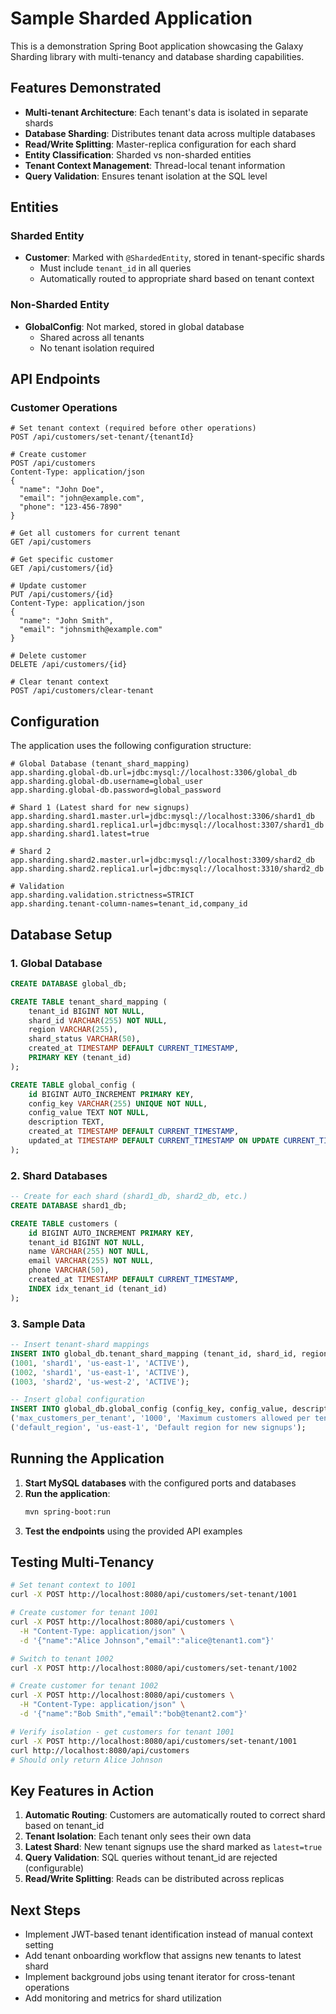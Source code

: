 # Sample Sharded Application

This is a demonstration Spring Boot application showcasing the Galaxy Sharding library with multi-tenancy and database sharding capabilities.

## Features Demonstrated

- **Multi-tenant Architecture**: Each tenant's data is isolated in separate shards
- **Database Sharding**: Distributes tenant data across multiple databases
- **Read/Write Splitting**: Master-replica configuration for each shard
- **Entity Classification**: Sharded vs non-sharded entities
- **Tenant Context Management**: Thread-local tenant information
- **Query Validation**: Ensures tenant isolation at the SQL level

## Entities

### Sharded Entity
- **Customer**: Marked with `@ShardedEntity`, stored in tenant-specific shards
  - Must include `tenant_id` in all queries
  - Automatically routed to appropriate shard based on tenant context

### Non-Sharded Entity
- **GlobalConfig**: Not marked, stored in global database
  - Shared across all tenants
  - No tenant isolation required

## API Endpoints

### Customer Operations
```http
# Set tenant context (required before other operations)
POST /api/customers/set-tenant/{tenantId}

# Create customer
POST /api/customers
Content-Type: application/json
{
  "name": "John Doe",
  "email": "john@example.com",
  "phone": "123-456-7890"
}

# Get all customers for current tenant
GET /api/customers

# Get specific customer
GET /api/customers/{id}

# Update customer
PUT /api/customers/{id}
Content-Type: application/json
{
  "name": "John Smith",
  "email": "johnsmith@example.com"
}

# Delete customer
DELETE /api/customers/{id}

# Clear tenant context
POST /api/customers/clear-tenant
```

## Configuration

The application uses the following configuration structure:

```properties
# Global Database (tenant_shard_mapping)
app.sharding.global-db.url=jdbc:mysql://localhost:3306/global_db
app.sharding.global-db.username=global_user
app.sharding.global-db.password=global_password

# Shard 1 (Latest shard for new signups)
app.sharding.shard1.master.url=jdbc:mysql://localhost:3306/shard1_db
app.sharding.shard1.replica1.url=jdbc:mysql://localhost:3307/shard1_db
app.sharding.shard1.latest=true

# Shard 2
app.sharding.shard2.master.url=jdbc:mysql://localhost:3309/shard2_db
app.sharding.shard2.replica1.url=jdbc:mysql://localhost:3310/shard2_db

# Validation
app.sharding.validation.strictness=STRICT
app.sharding.tenant-column-names=tenant_id,company_id
```

## Database Setup

### 1. Global Database
```sql
CREATE DATABASE global_db;

CREATE TABLE tenant_shard_mapping (
    tenant_id BIGINT NOT NULL,
    shard_id VARCHAR(255) NOT NULL,
    region VARCHAR(255),
    shard_status VARCHAR(50),
    created_at TIMESTAMP DEFAULT CURRENT_TIMESTAMP,
    PRIMARY KEY (tenant_id)
);

CREATE TABLE global_config (
    id BIGINT AUTO_INCREMENT PRIMARY KEY,
    config_key VARCHAR(255) UNIQUE NOT NULL,
    config_value TEXT NOT NULL,
    description TEXT,
    created_at TIMESTAMP DEFAULT CURRENT_TIMESTAMP,
    updated_at TIMESTAMP DEFAULT CURRENT_TIMESTAMP ON UPDATE CURRENT_TIMESTAMP
);
```

### 2. Shard Databases
```sql
-- Create for each shard (shard1_db, shard2_db, etc.)
CREATE DATABASE shard1_db;

CREATE TABLE customers (
    id BIGINT AUTO_INCREMENT PRIMARY KEY,
    tenant_id BIGINT NOT NULL,
    name VARCHAR(255) NOT NULL,
    email VARCHAR(255) NOT NULL,
    phone VARCHAR(50),
    created_at TIMESTAMP DEFAULT CURRENT_TIMESTAMP,
    INDEX idx_tenant_id (tenant_id)
);
```

### 3. Sample Data
```sql
-- Insert tenant-shard mappings
INSERT INTO global_db.tenant_shard_mapping (tenant_id, shard_id, region, shard_status) VALUES
(1001, 'shard1', 'us-east-1', 'ACTIVE'),
(1002, 'shard1', 'us-east-1', 'ACTIVE'),
(1003, 'shard2', 'us-west-2', 'ACTIVE');

-- Insert global configuration
INSERT INTO global_db.global_config (config_key, config_value, description) VALUES
('max_customers_per_tenant', '1000', 'Maximum customers allowed per tenant'),
('default_region', 'us-east-1', 'Default region for new signups');
```

## Running the Application

1. **Start MySQL databases** with the configured ports and databases
2. **Run the application**:
   ```bash
   mvn spring-boot:run
   ```
3. **Test the endpoints** using the provided API examples

## Testing Multi-Tenancy

```bash
# Set tenant context to 1001
curl -X POST http://localhost:8080/api/customers/set-tenant/1001

# Create customer for tenant 1001
curl -X POST http://localhost:8080/api/customers \
  -H "Content-Type: application/json" \
  -d '{"name":"Alice Johnson","email":"alice@tenant1.com"}'

# Switch to tenant 1002
curl -X POST http://localhost:8080/api/customers/set-tenant/1002

# Create customer for tenant 1002
curl -X POST http://localhost:8080/api/customers \
  -H "Content-Type: application/json" \
  -d '{"name":"Bob Smith","email":"bob@tenant2.com"}'

# Verify isolation - get customers for tenant 1001
curl -X POST http://localhost:8080/api/customers/set-tenant/1001
curl http://localhost:8080/api/customers
# Should only return Alice Johnson
```

## Key Features in Action

1. **Automatic Routing**: Customers are automatically routed to correct shard based on tenant_id
2. **Tenant Isolation**: Each tenant only sees their own data
3. **Latest Shard**: New tenant signups use the shard marked as `latest=true`
4. **Query Validation**: SQL queries without tenant_id are rejected (configurable)
5. **Read/Write Splitting**: Reads can be distributed across replicas

## Next Steps

- Implement JWT-based tenant identification instead of manual context setting
- Add tenant onboarding workflow that assigns new tenants to latest shard
- Implement background jobs using tenant iterator for cross-tenant operations
- Add monitoring and metrics for shard utilization